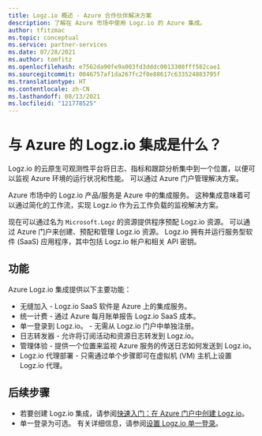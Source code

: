```yaml
---
title: Logz.io 概述 - Azure 合作伙伴解决方案
description: 了解在 Azure 市场中使用 Logz.io 的 Azure 集成。
author: tfitzmac
ms.topic: conceptual
ms.service: partner-services
ms.date: 07/28/2021
ms.author: tomfitz
ms.openlocfilehash: e7562da90fe9a003fd3dddc0013308fff582cae1
ms.sourcegitcommit: 0046757af1da267fc2f0e88617c633524883795f
ms.translationtype: HT
ms.contentlocale: zh-CN
ms.lasthandoff: 08/13/2021
ms.locfileid: "121778525"
---
```

# <a name="what-is-logzio-integration-with-azure"></a>与 Azure 的 Logz.io 集成是什么？

Logz.io 的云原生可观测性平台将日志、指标和跟踪分析集中到一个位置，以便可以监视 Azure 环境的运行状况和性能。 可以通过 Azure 门户管理解决方案。

Azure 市场中的 Logz.io 产品/服务是 Azure 中的集成服务。 这种集成意味着可以通过简化的工作流，实现 Logz.io 作为云工作负载的监视解决方案。

现在可以通过名为 `Microsoft.Logz` 的资源提供程序预配 Logz.io 资源。 可以通过 Azure 门户来创建、预配和管理 Logz.io 资源。 Logz.io 拥有并运行服务型软件 (SaaS) 应用程序，其中包括 Logz.io 帐户和相关 API 密钥。

## <a name="capabilities"></a>功能

Azure Logz.io 集成提供以下主要功能：

- 无缝加入 - Logz.io SaaS 软件是 Azure 上的集成服务。
- 统一计费 - 通过 Azure 每月账单报告 Logz.io SaaS 成本。
- 单一登录到 Logz.io。 - 无需从 Logz.io 门户中单独注册。
- 日志转发器 - 允许将订阅活动和资源日志转发到 Logz.io。
- 管理体验 - 提供一个位置来监视 Azure 服务的传送日志如何发送到 Logz.io。
- Logz.io 代理部署 - 只需通过单个步骤即可在虚拟机 (VM) 主机上设置 Logz.io 代理。

## <a name="next-steps"></a>后续步骤

- 若要创建 Logz.io 集成，请参阅[快速入门：在 Azure 门户中创建 Logz.io](create.md)。
- 单一登录为可选。 有关详细信息，请参阅[设置 Logz.io 单一登录](setup-sso.md)。
